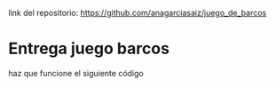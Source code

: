 link del repositorio: https://github.com/anagarciasaiz/juego_de_barcos

# Entrega juego barcos
haz que funcione el siguiente código
